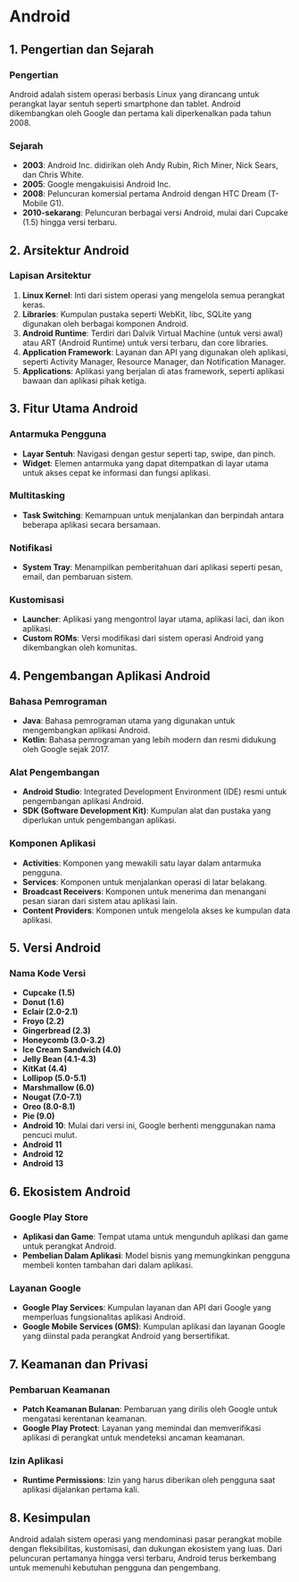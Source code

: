 # Android

## 1. Pengertian dan Sejarah

### Pengertian

Android adalah sistem operasi berbasis Linux yang dirancang untuk perangkat layar sentuh seperti smartphone dan tablet. Android dikembangkan oleh Google dan pertama kali diperkenalkan pada tahun 2008.

### Sejarah

- **2003**: Android Inc. didirikan oleh Andy Rubin, Rich Miner, Nick Sears, dan Chris White.
- **2005**: Google mengakuisisi Android Inc.
- **2008**: Peluncuran komersial pertama Android dengan HTC Dream (T-Mobile G1).
- **2010-sekarang**: Peluncuran berbagai versi Android, mulai dari Cupcake (1.5) hingga versi terbaru.

## 2. Arsitektur Android

### Lapisan Arsitektur

1. **Linux Kernel**: Inti dari sistem operasi yang mengelola semua perangkat keras.
2. **Libraries**: Kumpulan pustaka seperti WebKit, libc, SQLite yang digunakan oleh berbagai komponen Android.
3. **Android Runtime**: Terdiri dari Dalvik Virtual Machine (untuk versi awal) atau ART (Android Runtime) untuk versi terbaru, dan core libraries.
4. **Application Framework**: Layanan dan API yang digunakan oleh aplikasi, seperti Activity Manager, Resource Manager, dan Notification Manager.
5. **Applications**: Aplikasi yang berjalan di atas framework, seperti aplikasi bawaan dan aplikasi pihak ketiga.

## 3. Fitur Utama Android

### Antarmuka Pengguna

- **Layar Sentuh**: Navigasi dengan gestur seperti tap, swipe, dan pinch.
- **Widget**: Elemen antarmuka yang dapat ditempatkan di layar utama untuk akses cepat ke informasi dan fungsi aplikasi.

### Multitasking

- **Task Switching**: Kemampuan untuk menjalankan dan berpindah antara beberapa aplikasi secara bersamaan.

### Notifikasi

- **System Tray**: Menampilkan pemberitahuan dari aplikasi seperti pesan, email, dan pembaruan sistem.

### Kustomisasi

- **Launcher**: Aplikasi yang mengontrol layar utama, aplikasi laci, dan ikon aplikasi.
- **Custom ROMs**: Versi modifikasi dari sistem operasi Android yang dikembangkan oleh komunitas.

## 4. Pengembangan Aplikasi Android

### Bahasa Pemrograman

- **Java**: Bahasa pemrograman utama yang digunakan untuk mengembangkan aplikasi Android.
- **Kotlin**: Bahasa pemrograman yang lebih modern dan resmi didukung oleh Google sejak 2017.

### Alat Pengembangan

- **Android Studio**: Integrated Development Environment (IDE) resmi untuk pengembangan aplikasi Android.
- **SDK (Software Development Kit)**: Kumpulan alat dan pustaka yang diperlukan untuk pengembangan aplikasi.

### Komponen Aplikasi

- **Activities**: Komponen yang mewakili satu layar dalam antarmuka pengguna.
- **Services**: Komponen untuk menjalankan operasi di latar belakang.
- **Broadcast Receivers**: Komponen untuk menerima dan menangani pesan siaran dari sistem atau aplikasi lain.
- **Content Providers**: Komponen untuk mengelola akses ke kumpulan data aplikasi.

## 5. Versi Android

### Nama Kode Versi

- **Cupcake (1.5)**
- **Donut (1.6)**
- **Eclair (2.0-2.1)**
- **Froyo (2.2)**
- **Gingerbread (2.3)**
- **Honeycomb (3.0-3.2)**
- **Ice Cream Sandwich (4.0)**
- **Jelly Bean (4.1-4.3)**
- **KitKat (4.4)**
- **Lollipop (5.0-5.1)**
- **Marshmallow (6.0)**
- **Nougat (7.0-7.1)**
- **Oreo (8.0-8.1)**
- **Pie (9.0)**
- **Android 10**: Mulai dari versi ini, Google berhenti menggunakan nama pencuci mulut.
- **Android 11**
- **Android 12**
- **Android 13**

## 6. Ekosistem Android

### Google Play Store

- **Aplikasi dan Game**: Tempat utama untuk mengunduh aplikasi dan game untuk perangkat Android.
- **Pembelian Dalam Aplikasi**: Model bisnis yang memungkinkan pengguna membeli konten tambahan dari dalam aplikasi.

### Layanan Google

- **Google Play Services**: Kumpulan layanan dan API dari Google yang memperluas fungsionalitas aplikasi Android.
- **Google Mobile Services (GMS)**: Kumpulan aplikasi dan layanan Google yang diinstal pada perangkat Android yang bersertifikat.

## 7. Keamanan dan Privasi

### Pembaruan Keamanan

- **Patch Keamanan Bulanan**: Pembaruan yang dirilis oleh Google untuk mengatasi kerentanan keamanan.
- **Google Play Protect**: Layanan yang memindai dan memverifikasi aplikasi di perangkat untuk mendeteksi ancaman keamanan.

### Izin Aplikasi

- **Runtime Permissions**: Izin yang harus diberikan oleh pengguna saat aplikasi dijalankan pertama kali.

## 8. Kesimpulan

Android adalah sistem operasi yang mendominasi pasar perangkat mobile dengan fleksibilitas, kustomisasi, dan dukungan ekosistem yang luas. Dari peluncuran pertamanya hingga versi terbaru, Android terus berkembang untuk memenuhi kebutuhan pengguna dan pengembang.
